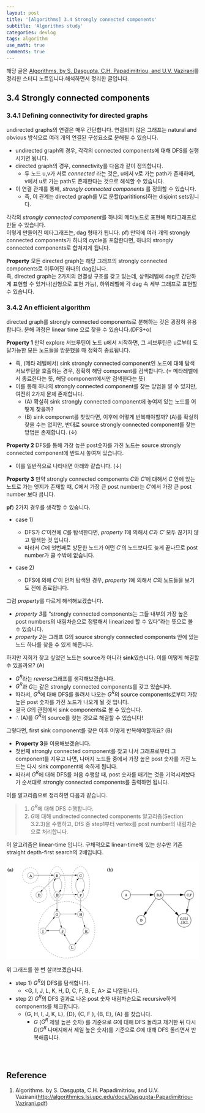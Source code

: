 ```yaml
---
layout: post
title: '[Algorithms] 3.4 Strongly connected components'
subtitle: 'Algorithms study'
categories: devlog
tags: algorithm
use_math: true
comments: true
---
```



해당 글은 [Algorithms. by S. Dasgupta, C.H. Papadimitriou, and U.V. Vazirani](http://algorithmics.lsi.upc.edu/docs/Dasgupta-Papadimitriou-Vazirani.pdf)를 정리한 스터디 노트입니다.해석하면서 정리한 글입니다.

## 3.4 Strongly connected components

### 3.4.1 Defining connectivity for directed graphs
undirected graphs의 연결은 매우 간단합니다. 연결되지 않은 그래프는 natural and obvious 방식으로 여러 개의 연결된 구성요소로 분해될 수 있습니다.

- undirected graph의 경우, 각각의 connected components에 대해 DFS를 실행시키면 됩니다.
- directed graph의 경우, connectivity를 다음과 같이 정의합니다.
    - 두 노드 u,v가 서로 *connected* 라는 것은, u에서 v로 가는 path가 존재하며, v에서 u로 가는 path도 존재한다는 것으로 해석할 수 있습니다.
- 이 연결 관계를 통해, *strongly connected components* 를 정의할 수 있습니다.
  - 즉, 이 관계는 directed graph를 V로 분할(parititions)하는 disjoint sets입니다.


각각의 *strongly connected component*를 하나의 메타노드로 표현해 메타그래프로 만들 수 있습니다. <br>
이렇게 만들어진 메타그래프는, dag 형태가 됩니다.
pf) 만약에 여러 개의 strongly connected components가 하나의 cycle을 포함한다면, 하나의 strongly connected components로 합쳐지게 됩니다.

**Property** 모든 directed graph는 해당 그래프의 strongly connected components로 이루어진 하나의 dag입니다. <br>
즉, directed graph는 2가지의 연결성 구조를 갖고 있는데, 상위레벨에 dag로 간단하게 표현할 수 있거나(선형으로 표현 가능),
하위레벨에 각 dag 속 세부 그래프로 표현할 수 있습니다.

### 3.4.2 An efficient algorithm
directed graph를 strongly connected components로 분해하는 것은 굉장히 유용합니다. 분해 과정은 linear time 으로 찾을 수 있습니다.(DFS+α)

**Property 1** 만약 explore 서브루틴이 노드 u에서 시작하면, 그 서브루틴은 u로부터 도달가능한 모든 노드들을 방문했을 때 정확히 종료됩니다.
- 즉, (메타 레벨에서) sink strongly connected component인 노드에 대해 탐색 서브루틴을 호출하는 경우, 정확히 해당 component를 검색합니다. (= 메타레벨에서 종료한다는 뜻, 해당 component에서만 검색한다는 뜻)
- 이를 통해 하나의 strongly connected component를 찾는 방법을 알 수 있지만, 여전히 2가지 문제 존재합니다.
  - (A) 확실히 sink strongly connected component에 놓여져 있는 노드를 어떻게 찾을까?
  - (B) sink component를 찾았다면, 이후에 어떻게 반복해야할까?
(A)를 확실히 찾을 수는 없지만, 반대로 source strongly connected component를 찾는 방법은 존재합니다. (↓)

**Property 2** DFS를 통해 가장 높은 post숫자를 가진 노드는 source strongly connected component에 반드시 놓여져 있습니다.
- 이를 일반적으로 나타내면 아래와 같습니다. (↓)

**Property 3** 만약 strongly connected components $C$와 $C'$에 대해서 $C$ 안에 있는 노드로 가는 엣지가 존재할 때, $C$에서 가장 큰 post number는 $C'$에서 가장 큰 post number 보다 큽니다.

**pf**) 2가지 경우를 생각할 수 있습니다. <br>
- case 1)
  - DFS가 $C'$이전에 $C$를 탐색한다면, *property 1*에 의해서 $C$과 $C'$ 모두 끊기지 않고 탐색한 것 입니다.
  - 따라서 $C$에 첫번째로 방문한 노드가 어떤 $C'$의 노드보다도 늦게 끝나므로 post number가 클 수밖에 없습니다.

- case 2)
  - DFS에 의해 $C′$이 먼저 탐색된 경우, *property 1*에 의해서 $C$의 노드들을 보기도 전에 종료됩니다.

그럼 *property*를 다르게 해석해보겠습니다. <br>
- *property 3*를 “strongly connected components는 그들 내부의 가장 높은 post numbers의 내림차순으로 정렬해서 linearized 할 수 있다”라는 뜻으로 볼 수 있습니다.
- *property 2*는 그래프 G의 source strongly connected components 안에 있는 노드 하나를 찾을 수 있게 해줍니다.

하지만 저희가 찾고 싶었던 노드는 source가 아니라 **sink**였습니다. 이를 어떻게 해결할 수 있을까요? (A)
- $G^R$라는 *reverse*그래프를 생각해보겠습니다.
- $G^R$과 $G$는 같은 strongly connected components를 갖고 있습니다.
- 따라서, $G^R$에 대해 DFS를 돌려서 나오는 $G^R$의 source components로부터 가장 높은 post 숫자를 가진 노드가 나오게 될 것 입니다.
- 결국 $G$의 관점에서 sink components로 볼 수 있습니다.
- ∴ (A)를 $G^R$의 source를 찾는 것으로 해결할 수 있습니다!

그렇다면, first sink component를 찾은 이후 어떻게 반복해야할까요? (B)
- **Property 3**을 이용해보겠습니다.
- 첫번째 strongly connected component를 찾고 나서 그래프로부터 그 component를 지우고 나면, 나머지 노드들 중에서 가장 높은 post 숫자를 가진 노드는 다시 sink component에 속하게 됩니다.
- 따라서 $G^R$에 대해 DFS를 처음 수행할 때, post 숫자를 매기는 것을 기억시켜놨다가 순서대로 strongly connected components를 출력하면 됩니다.

이를 알고리즘으로 정리하면 다음과 같습니다.
> 1. $G^R$에 대해 DFS 수행합니다. <br>
> 2. $G$에 대해 undirected connected components 알고리즘(Section 3.2.3)을 수행하고, DfS 중 step1부터 vertex를 post number의 내림차순으로 처리합니다.

이 알고리즘은 linear-time 입니다. 구체적으로 linear-time에 있는 상수만 기존 straight depth-first search의 2배입니다.

![img](/assets/img/algorithm/algorithm30.png)

위 그래프를 한 번 살펴보겠습니다. <br>
- step 1) $G^R$의 DFS를 탐색합니다.
  - <G, I, J, L, K, H, D, C, F, B, E, A> 로 나열됩니다.
- step 2) $G^R$의 DFS 결과로 나온 post 숫자 내림차순으로 recursive하게 components를 체크합니다.
  - {G, H, I, J, K, L}, {D}, {C, F }, {B, E}, {A} 를 찾습니다.
    - $G$ ($G^R$ 제일 높은 숫자) 를 기준으로 $G$에 대해 DFS 돌리고 제거한 뒤 다시 $D$($G^R$ 나머지에서 제일 높은 숫자)를 기준으로 $G$에 대해 DFS 돌리면서 반복해줍니다.

<br><br>

## Reference
1. Algorithms. by S. Dasgupta, C.H. Papadimitriou, and U.V. Vazirani(http://algorithmics.lsi.upc.edu/docs/Dasgupta-Papadimitriou-Vazirani.pdf)